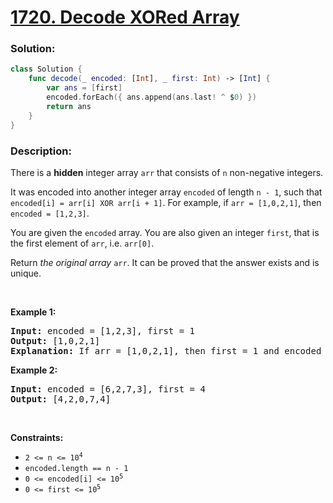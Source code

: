 # [1720. Decode XORed Array](https://leetcode.com/problems/decode-xored-array/)

### Solution:
```swift
class Solution {
    func decode(_ encoded: [Int], _ first: Int) -> [Int] {
        var ans = [first]
        encoded.forEach({ ans.append(ans.last! ^ $0) })
        return ans
    }
}
```

### Description:

<div><p>There is a <strong>hidden</strong> integer array <code>arr</code> that consists of <code>n</code> non-negative integers.</p>

<p>It was encoded into another integer array <code>encoded</code> of length <code>n - 1</code>, such that <code>encoded[i] = arr[i] XOR arr[i + 1]</code>. For example, if <code>arr = [1,0,2,1]</code>, then <code>encoded = [1,2,3]</code>.</p>

<p>You are given the <code>encoded</code> array. You are also given an integer <code>first</code>, that is the first element of <code>arr</code>, i.e. <code>arr[0]</code>.</p>

<p>Return <em>the original array</em> <code>arr</code>. It can be proved that the answer exists and is unique.</p>

<p>&nbsp;</p>
<p><strong>Example 1:</strong></p>

<pre><strong>Input:</strong> encoded = [1,2,3], first = 1
<strong>Output:</strong> [1,0,2,1]
<strong>Explanation:</strong> If arr = [1,0,2,1], then first = 1 and encoded = [1 XOR 0, 0 XOR 2, 2 XOR 1] = [1,2,3]
</pre>

<p><strong>Example 2:</strong></p>

<pre><strong>Input:</strong> encoded = [6,2,7,3], first = 4
<strong>Output:</strong> [4,2,0,7,4]
</pre>

<p>&nbsp;</p>
<p><strong>Constraints:</strong></p>

<ul>
	<li><code>2 &lt;= n &lt;= 10<sup>4</sup></code></li>
	<li><code>encoded.length == n - 1</code></li>
	<li><code>0 &lt;= encoded[i] &lt;= 10<sup>5</sup></code></li>
	<li><code>0 &lt;= first &lt;= 10<sup>5</sup></code></li>
</ul>
</div>